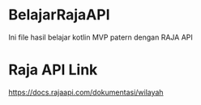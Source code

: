 # BelajarRajaAPI
Ini file hasil belajar kotlin MVP patern dengan RAJA API

# Raja API Link
https://docs.rajaapi.com/dokumentasi/wilayah
